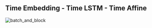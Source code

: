 ## Time Embedding - Time LSTM - Time Affine
![batch_and_block](https://user-images.githubusercontent.com/68524289/113510118-285fd680-9594-11eb-845a-ad80b67f7e7d.PNG)

